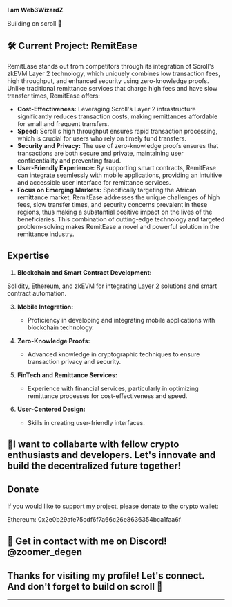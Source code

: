 **I am Web3WizardZ**

Building on scroll 📜

## 🛠️ Current Project: RemitEase

RemitEase stands out from competitors through its integration of Scroll's zkEVM Layer 2 technology, which uniquely combines low transaction fees, high throughput, and enhanced security using zero-knowledge proofs. Unlike traditional remittance services that charge high fees and have slow transfer times, RemitEase offers:

- **Cost-Effectiveness:** Leveraging Scroll's Layer 2 infrastructure significantly reduces transaction costs, making remittances affordable for small and frequent transfers.
- **Speed:** Scroll's high throughput ensures rapid transaction processing, which is crucial for users who rely on timely fund transfers.
- **Security and Privacy:** The use of zero-knowledge proofs ensures that transactions are both secure and private, maintaining user confidentiality and preventing fraud.
- **User-Friendly Experience:** By supporting smart contracts, RemitEase can integrate seamlessly with mobile applications, providing an intuitive and accessible user interface for remittance services.
- **Focus on Emerging Markets:** Specifically targeting the African remittance market, RemitEase addresses the unique challenges of high fees, slow transfer times, and security concerns prevalent in these regions, thus making a substantial positive impact on the lives of the beneficiaries.
This combination of cutting-edge technology and targeted problem-solving makes RemitEase a novel and powerful solution in the remittance industry.

## Expertise

1. **Blockchain and Smart Contract Development:**

Solidity, Ethereum, and zkEVM for integrating Layer 2 solutions and smart contract automation.

3. **Mobile Integration:**
   - Proficiency in developing and integrating mobile applications with blockchain technology.

2. **Zero-Knowledge Proofs:**
   - Advanced knowledge in cryptographic techniques to ensure transaction privacy and security.

4. **FinTech and Remittance Services:**
   - Experience with financial services, particularly in optimizing remittance processes for cost-effectiveness and speed.

5. **User-Centered Design:**
   - Skills in creating user-friendly interfaces.


## 🤝I want to collabarte with fellow crypto enthusiasts and developers. Let's innovate and build the decentralized future together!

## Donate
If you would like to support my project, please donate to the crypto wallet:

Ethereum: 0x2e0b29afe75cdf6f7a66c26e8636354bca1faa6f

## 💬 Get in contact with me on Discord! @zoomer_degen

## Thanks for visiting my profile! Let's connect. And don't forget to build on scroll 📜

---


<!---
Web3WizardZ/Web3WizardZ is a ✨ special ✨ repository because its `README.md` (this file) appears on your GitHub profile.
You can click the Preview link to take a look at your changes.
--->
